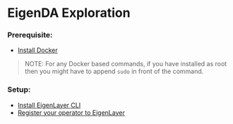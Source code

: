 # EigenDA Exploration

### Prerequisite:
* [Install Docker](https://docs.docker.com/engine/install/)

> NOTE: For any Docker based commands, if you have installed as root then you might have to append `sudo` in front of the command.

### Setup:
* [Install EigenLayer CLI](https://github.com/Layr-Labs/eigenlayer-cli)
* [Register your operator to EigenLayer](https://github.com/Layr-Labs/eigenlayer-cli/blob/master/README.md)


